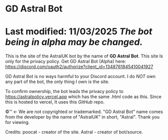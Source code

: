 # GD Astral Bot
# Last modified: 11/03/2025 *The bot being in alpha may be changed.*

This is the site of the AstralUK bot by the name of **GD Astral Bot**. This site Is only for the privacy policy.
Get GD Astral Bot (Alpha) here: https://discord.com/oauth2/authorize?client_id=1348761845410041927

GD Astral Bot is no ways harmful to your Discord account. 
I do *NOT* own any part of the bot, the only thing I own is the site.

To confirm ownership, the bot leads the privacy policy to https://astralpolicy.vercel.app
which has the same .html code as this.
Since this is hosted to vercel, It uses this *GitHub* repo.

©️™️ <- We are not copyrighted or trademarked. "GD Astral Bot" name comes from the developer by the name of "AstralUK" in short, "Astral".
Thank you for viewing.

Credits:
poocat - creator of the site.
Astral - creator of bot/source.
